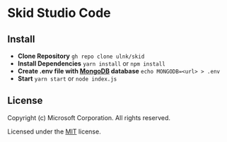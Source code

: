 # Skid Studio Code

## Install
* **Clone Repository** `gh repo clone ulnk/skid`
* **Install Dependencies** `yarn install` or `npm install`
* **Create .env file with <a href="https://www.mongodb.com/">MongoDB</a> database** `echo MONGODB=<url> > .env`
* **Start** `yarn start` or `node index.js`

## License
Copyright (c) Microsoft Corporation. All rights reserved.

Licensed under the [MIT](LICENSE.txt) license.